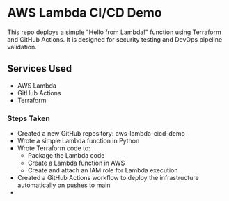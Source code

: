 # AWS Lambda CI/CD Demo
This repo deploys a simple "Hello from Lambda!" function using Terraform and GitHub Actions. It is designed for security testing and DevOps pipeline validation.

## Services Used
- AWS Lambda
- GitHub Actions
- Terraform

### Steps Taken
- Created a new GitHub repository: aws-lambda-cicd-demo
- Wrote a simple Lambda function in Python
- Wrote Terraform code to:
    - Package the Lambda code
    - Create a Lambda function in AWS
    - Create and attach an IAM role for Lambda execution
- Created a GitHub Actions workflow to deploy the infrastructure automatically on pushes to main
- 

